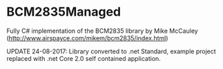 # BCM2835Managed

Fully C# implementation of the BCM2835 library by Mike McCauley (http://www.airspayce.com/mikem/bcm2835/index.html)

UPDATE 24-08-2017: Library converted to .net Standard, example project replaced with .net Core 2.0 self contained application.

